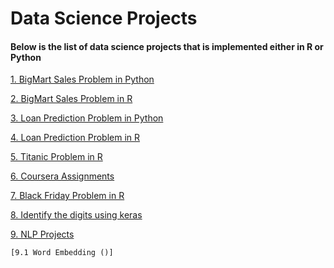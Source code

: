 # Data Science Projects

#### Below is the list of data science projects that is implemented either in R or Python

[1. BigMart Sales Problem in Python ](https://github.com/gupta24789/Data_Science_Projects/tree/master/AV_BigMartSale_IN_Python)

[2. BigMart Sales Problem in R](https://github.com/gupta24789/Data_Science_Projects/tree/master/AV_Big_Mart_Sales_III)

[3. Loan Prediction Problem in Python](https://github.com/gupta24789/Data_Science_Projects/tree/master/AV_Loan_Prediciton_III_IN_Python)

[4. Loan Prediction Problem in R](https://github.com/gupta24789/Data_Science_Projects/tree/master/AV_Loan_Prediction_III)

[5. Titanic Problem in R](https://github.com/gupta24789/Data_Science_Projects/tree/master/Kaggle_Titanic_Project)

[6. Coursera Assignments](https://github.com/gupta24789/Data_Science_Projects/tree/master/coursera)

[7. Black Friday Problem in R](https://github.com/gupta24789/Data_Science_Projects/tree/master/AV_Black_Friday)

[8. Identify the digits using keras](https://github.com/gupta24789/Data_Science_Projects/tree/master/AV_Identify_the_Digits)

[9. NLP Projects]()

    [9.1 Word Embedding ()]
